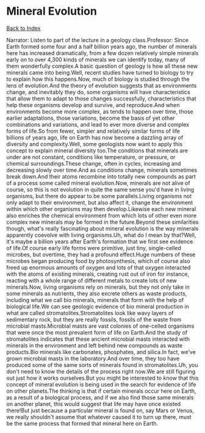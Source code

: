 # Mineral Evolution
[Back to Index](https://github.com/windows10010/tpoExtractor/blog/master/README.md)

Narrator: Listen to part of the lecture in a geology class.Professor: Since Earth formed some four and a half billion years ago, the number of minerals here has increased dramatically, from a few dozen relatively simple minerals early on to over 4,300 kinds of minerals we can identify today, many of them wonderfully complex.A basic question of geology is how all these new minerals came into being.Well, recent studies have turned to biology to try to explain how this happens.Now, much of biology is studied through the lens of evolution.And the theory of evolution suggests that as environments change, and inevitably they do, some organisms will have characteristics that allow them to adapt to those changes successfully, characteristics that help these organisms develop and survive, and reproduce.And when environments become more complex, as tends to happen over time, those earlier adaptations, those variations, become the basis of yet other combinations and variations, and lead to ever more diverse and complex forms of life.So from fewer, simpler and relatively similar forms of life billions of years ago, life on Earth has now become a dazzling array of diversity and complexity.Well, some geologists now want to apply this concept to explain mineral diversity too.The conditions that minerals are under are not constant, conditions like temperature, or pressure, or chemical surroundings.These change, often in cycles, increasing and decreasing slowly over time.And as conditions change, minerals sometimes break down.And their atoms recombine into totally new compounds as part of a process some called mineral evolution.Now, minerals are not alive of course, so this is not evolution in quite the same sense you'd have in living organisms, but there do appear to be some parallels.Living organisms not only adapt to their environment, but also affect it, change the environment within which other organisms may then develop.Likewise each new mineral also enriches the chemical environment from which lots of other even more complex new minerals may be formed in the future.Beyond these similarities though, what's really fascinating about mineral evolution is the way minerals apparently coevolve with living organisms.Uh, what do I mean by that?Well, it's maybe a billion years after Earth's formation that we first see evidence of life.Of course early life forms were primitive, just tiny, single-celled microbes, but overtime, they had a profound effect.Huge numbers of these microbes began producing food by photosynthesis, which of course also freed up enormous amounts of oxygen and lots of that oxygen interacted with the atoms of existing minerals, creating rust out of iron for instance, reacting with a whole range of different metals to create lots of new minerals.Now, living organisms rely on minerals, but they not only take in some minerals as nutrients, they also excrete others as waste products, including what we call bio minerals, minerals that form with the help of biological life.We can see geologic evidence of bio mineral production in what are called stromatolites.Stromatolites look like wavy layers of sedimentary rock, but they are really fossils, fossils of the waste from microbial masts.Microbial masts are vast colonies of one-celled organisms that were once the most prevalent form of life on Earth.And the study of stromatolites indicates that these ancient microbial masts interacted with minerals in the environment and left behind new compounds as waste products.Bio minerals like carbonates, phosphates, and silica.In fact, we've grown microbial masts in the laboratory.And over time, they too have produced some of the same sorts of minerals found in stromatolites.Uh, you don't need to know the details of the process right now.We are still figuring out just how it works ourselves.But you might be interested to know that this concept of mineral evolution is being used in the search for evidence of life on other planets.The thinking is that if certain minerals occur here on Earth, as a result of a biological process, and if we also find those same minerals on another planet, this would suggest that life may have once existed there!But just because a particular mineral is found on, say Mars or Venus, we really shouldn't assume that whatever caused it to turn up there, must be the same process that formed that mineral here on Earth.
 